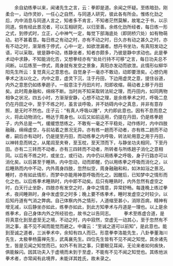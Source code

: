 <!-- { "loadSidebar": true } -->
　　余自幼练拳以来，闻诸先生之言，云：拳即是道。余闻之怀疑。至练暗劲，刚柔合一，动作灵妙，一任心之自然，与同道人研究，彼此各有所会。惟练化劲之后，内中消息与同道人言之，知者多不肯言，不知者茫然莫解，故笔之于书，以示同道。倘有经此景况者，可以互相研究，以归至善。余练化劲所经者，每日练一形之式，到停式时，立正，心中神气一定，每觉下部海底处（即阴桥穴处）如有物萌动。初不甚着意。每日练之有动之时，亦有不动之时，日久亦有动之甚久之时，亦有不动之时，渐渐练于停式，心中一定，如欲泄漏者。想丹书坐功，有真阳发动之语，可以采取。彼是静中动，练静坐者，知者亦颇多，乃彼是静中求动也。此是拳术动中求静，不知能消化否，又想拳经亦有“处处行持不可移”之言，每日功夫总不间断。以后练至一停式，周身就有发空之景象，真阳亦发动而欲泄。此情形似柳华阳先生所云：复觉真元之意思也。自觉身子一毫亦不敢动，动即要泄矣。心想仍用拳术之法以化之。内中之意，虚灵下沉，注于丹田，下边用虚灵之意，提住谷道，内外之意思仍如练拳趟子。一般意注于丹田片时，阳即收缩，萌动者上移于丹田矣。此时周身融和，绵绵不断。当时尚不知采取转法轮之理，而丹田内，如同两物相争之状况，四五小时，方渐渐安静，心想不动之理，是余练拳术之时，呼吸二息仍在丹田之中，至于不练之时，虽言谈呼吸，并不妨碍内中之真息，并非有意存照，是无时不然也。庄子云：“有真人呼吸以踵”，大约即此意也。因有不息而息之火，将此动物消化，畅达于周身也。以后又如前运用，仍提在丹田，仍是练拳趟子，内外总是一气，缓缓悠悠练之，不敢有一毫之不平稳处，动作练时，内中四肢融融，绵绵虚空，与前站着之景况无异。亦有练一趟而不动者，亦有练二趟而不动者，嗣后亦有动时，仍是提至丹田，而动练拳之内呼吸，转法轮用意之用于丹田，以神转息而转之，从尾闾至夹脊，至玉枕，至天顶而下，与静坐功夫相同，下至丹田。亦有二三转而不动者，亦有三四转而不动者，所转者与所练趟子消化之意相同。以后有不练之时，或坐立，或行动，内中仍以用练拳之呼吸，身子行路亦可以消化矣。以后甚至于睡熟，内中忽动，动而即醒，仍以用练拳之呼吸而消化之，以后睡熟而内中不动，内外周身四肢，忽然似空，周身融融和和，如沐如浴之景况。睡时，亦有如此情形，而梦中亦能用神意呼吸而化之。因醒后，已知梦中之情形而化之也。以后练拳术睡熟时，内中即不动矣。后只有睡熟时，内外忽然有虚空之时，白天行止坐卧，四肢亦有发空之时，身中之情意，异常舒畅。每逢晚上练过拳术，夜间睡熟时，身中发虚空之时多；晚上要不练拳术，睡时发虚空之时较少。以后知丹道有气消之弊病。自己体察内外之情形，人道缩至甚小，消除百病，精神有增无减，以后静坐亦如此，练拳亦如此，到此方知拳术与丹道是一理也。以上是余练拳术，自己身体内外之所经验也，故书之以告同志。
　　拳术至练虚合道，是将真意化到至虚至无之境，不动之时，内中寂然，空虚无一动其心，至于忽然有不测之事，虽不见不闻而能觉而避之。中庸云：“至诚之道可以前知”，是此意也。能到至诚之道者，三派拳术中，余知有四人而已。形意拳李洛能先生，八卦拳董海川先生，太极拳杨露禅先生，武禹襄先生。四位先生皆有不见不闻之知觉。其余诸先生，皆是见闻之知觉而已。如外不有测之事，只要眼见耳闻，无论来者如何疾快，俱能躲闪。因其功夫入于虚境而未到于至虚，不能有不见不闻之知觉也。其练他派拳术者，亦常闻有此境界，未能详其姓氏，故未录之。
　　
　　
